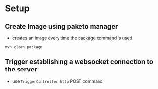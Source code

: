 # Setup
## Create Image using paketo manager
+ creates an image every time the package command is used

```shell
mvn clean package
```
## Trigger establishing a websocket connection to the server
+ use `TriggerController.http` POST command
